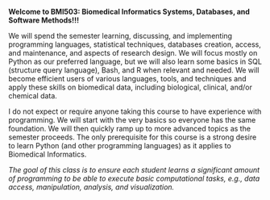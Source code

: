 **Welcome to BMI503: Biomedical Informatics Systems, Databases, and Software Methods!!!**

We will spend the semester learning, discussing, and implementing programming languages, statistical techniques, databases creation, access, and maintenance, and aspects of research design. We will focus mostly on Python as our preferred language, but we will also learn some basics in SQL (structure query language), Bash, and R when relevant and needed. We will become efficient users of various languages, tools, and techniques and apply these skills on biomedical data, including biological, clinical, and/or chemical data.

I do not expect or require anyone taking this course to have experience with programming. We will start with the very basics so everyone has the same foundation. We will then quickly ramp up to more advanced topics as the semester proceeds. The only prerequisite for this course is a strong desire to learn Python (and other programming languages) as it applies to Biomedical Informatics.

*The goal of this class is to ensure each student learns a significant amount of programming to be able to execute basic computational tasks, e.g., data access, manipulation, analysis, and visualization.*
